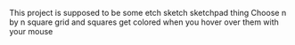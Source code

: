 This project is supposed to be some etch sketch sketchpad thing
Choose n by n square grid and squares get colored when you hover over them with your mouse